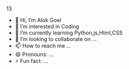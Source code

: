 13
- 👋 Hi, I’m Alok Goel
- 👀 I’m interested in Coding
- 🌱 I’m currently learning Python,js,Html,CSS
- 💞️ I’m looking to collaborate on ...
- 📫 How to reach me ...
- 😄 Pronouns: ...
- ⚡ Fun fact: ...

<!---
Alok-Goel-2908/Alok-Goel-2908 is a ✨ special ✨ repository because its `README.md` (this file) appears on your GitHub profile.
You can click the Preview link to take a look at your changes.
--->

